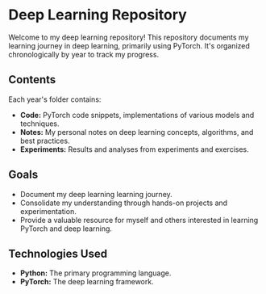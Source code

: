 # Deep Learning Repository

Welcome to my deep learning repository! This repository documents my learning journey in deep learning, primarily using PyTorch.  It's organized chronologically by year to track my progress.

## Contents

Each year's folder contains:

* **Code:** PyTorch code snippets, implementations of various models and techniques.
* **Notes:**  My personal notes on deep learning concepts, algorithms, and best practices.
* **Experiments:**  Results and analyses from experiments and exercises.


## Goals

* Document my deep learning learning journey.
* Consolidate my understanding through hands-on projects and experimentation.
* Provide a valuable resource for myself and others interested in learning PyTorch and deep learning.


## Technologies Used

* **Python:** The primary programming language.
* **PyTorch:** The deep learning framework.

